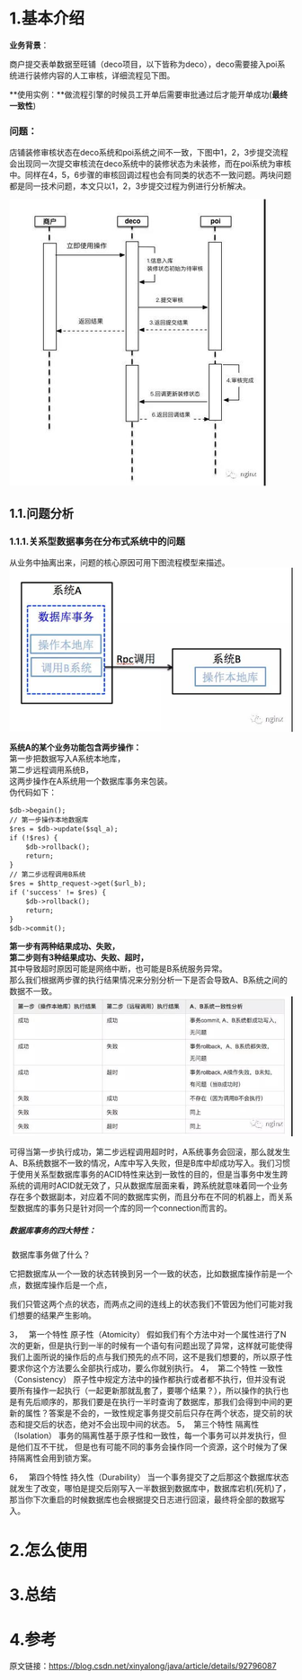 # 1.基本介绍

**业务背景**：

商户提交表单数据至旺铺（deco项目，以下皆称为deco），deco需要接入poi系统进行装修内容的人工审核，详细流程见下图。

**使用实例：**做流程引擎的时候员工开单后需要审批通过后才能开单成功\(**最终一致性**\)

### **问题**：

店铺装修审核状态在deco系统和poi系统之间不一致，下图中1，2，3步提交流程会出现同一次提交审核流在deco系统中的装修状态为未装修，而在poi系统为审核中。同样在4，5，6步骤的审核回调过程也会有同类的状态不一致问题。两块问题都是同一技术问题，本文只以1，2，3步提交过程为例进行分析解决。

![img](/static/image/1305952-20180528103811932-766030002.jpg)

## 1.1.问题分析

### 1.1.1.关系型数据事务在分布式系统中的问题

从业务中抽离出来，问题的核心原因可用下图流程模型来描述。  
![img](/static/image/1305952-20180528103852437-1819386895.jpg)

**系统A的某个业务功能包含两步操作：**  
第一步把数据写入A系统本地库，  
第二步远程调用系统B，  
这两步操作在A系统用一个数据库事务来包装。  
伪代码如下：

```
$db->begain();
// 第一步操作本地数据库
$res = $db->update($sql_a);
if (!$res) {
    $db->rollback();
    return;
}
// 第二步远程调用B系统
$res = $http_request->get($url_b);
if ('success' != $res) {
    $db->rollback();
    return;
}
$db->commit();
```

**第一步有两种结果成功、失败，**  
**第二步则有3种结果成功、失败、超时，**  
其中导致超时原因可能是网络中断，也可能是B系统服务异常。  
那么我们根据两步骤的执行结果情况来分别分析一下是否会导致A、B系统之间的数据不一致。  
![img](/static/image/1305952-20180528104018507-1970560478.jpg)

可得当第一步执行成功，第二步远程调用超时时，A系统事务会回滚，那么就发生A、B系统数据不一致的情况，A库中写入失败，但是B库中却成功写入。我们习惯于使用关系型数据库事务的ACID特性来达到一致性的目的，但是当事务中发生跨系统的调用时ACID就无效了，只从数据库层面来看，跨系统就意味着同一个业务存在多个数据副本，对应着不同的数据库实例，而且分布在不同的机器上，而关系型数据库的事务只是针对同一个库的同一个connection而言的。

##### 数据库事务的四大特性：

 数据库事务做了什么？

它把数据库从一个一致的状态转换到另一个一致的状态，比如数据库操作前是一个点，数据库操作后是一个点，

我们只管这两个点的状态，而两点之间的连线上的状态我们不管因为他们可能对我们想要的结果产生影响。

3，   第一个特性 原子性（Atomicity）
假如我们有个方法中对一个属性进行了N次的更新，但是执行到一半的时候有一个语句有问题出现了异常，这样就可能使得我们上面所说的操作后的点与我们预先的点不同，这不是我们想要的，所以原子性要求你这个方法要么全部执行成功，要么你就别执行。
4，  第二个特性 一致性（Consistency）
原子性中规定方法中的操作都执行或者都不执行，但并没有说要所有操作一起执行（一起更新那就乱套了，要哪个结果？），所以操作的执行也是有先后顺序的，那我们要是在执行一半时查询了数据库，那我们会得到中间的更新的属性？答案是不会的，一致性规定事务提交前后只存在两个状态，提交前的状态和提交后的状态，绝对不会出现中间的状态。
5，  第三个特性 隔离性（Isolation）
事务的隔离性基于原子性和一致性，每一个事务可以并发执行，但是他们互不干扰，
但是也有可能不同的事务会操作同一个资源，这个时候为了保持隔离性会用到锁方案。

6，   第四个特性 持久性（Durability）
当一个事务提交了之后那这个数据库状态就发生了改变，哪怕是提交后刚写入一半数据到数据库中，数据库宕机\(死机\)了，那当你下次重启的时候数据库也会根据提交日志进行回滚，最终将全部的数据写入。





# 2.怎么使用

# 3.总结

# 4.参考

原文链接：https://blog.csdn.net/xinyalong/java/article/details/92796087



